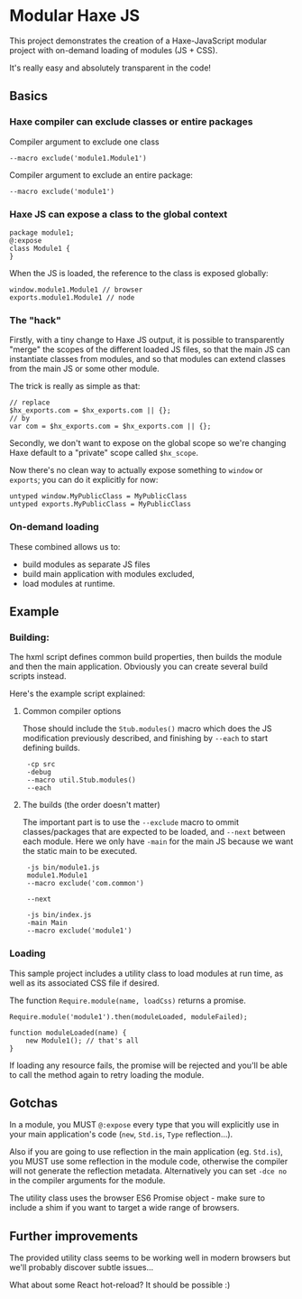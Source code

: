 # Modular Haxe JS

This project demonstrates the creation of a Haxe-JavaScript modular project with on-demand 
loading of modules (JS + CSS).

It's really easy and absolutely transparent in the code!

## Basics

### Haxe compiler can exclude classes or entire packages

Compiler argument to exclude one class

	--macro exclude('module1.Module1')

Compiler argument to exclude an entire package:

	--macro exclude('module1')

### Haxe JS can expose a class to the global context

    package module1;
    @:expose
	class Module1 {
	}

When the JS is loaded, the reference to the class is exposed globally:

	window.module1.Module1 // browser
	exports.module1.Module1 // node

### The "hack"

Firstly, with a tiny change to Haxe JS output, it is possible to transparently "merge" the scopes 
of the different loaded JS files, so that the main JS can instantiate classes from modules, and 
so that modules can extend classes from the main JS or some other module.

The trick is really as simple as that:
	
	// replace
	$hx_exports.com = $hx_exports.com || {};
	// by
	var com = $hx_exports.com = $hx_exports.com || {};

Secondly, we don't want to expose on the global scope so we're changing Haxe default to a
"private" scope called `$hx_scope`. 

Now there's no clean way to actually expose something to `window` or `exports`; you can do it 
explicitly for now: 

    untyped window.MyPublicClass = MyPublicClass
    untyped exports.MyPublicClass = MyPublicClass

### On-demand loading

These combined allows us to:

- build modules as separate JS files
- build main application with modules excluded, 
- load modules at runtime.

## Example

### Building:

The hxml script defines common build properties, then builds the module and then the main application.
Obviously you can create several build scripts instead.

Here's the example script explained:

1. Common compiler options

	Those should include the `Stub.modules()` macro which does the JS modification previously
	described, and finishing by `--each` to start defining builds. 

		-cp src
		-debug
		--macro util.Stub.modules()
		--each

2. The builds (the order doesn't matter)

	The important part is to use the `--exclude` macro to ommit classes/packages that are 
	expected to be loaded, and `--next` between each module. Here we only have `-main` for the 
	main JS because we want the static main to be executed.  

		-js bin/module1.js
		module1.Module1
		--macro exclude('com.common')

		--next
	
		-js bin/index.js
		-main Main
		--macro exclude('module1')

### Loading

This sample project includes a utility class to load modules at run time, as well as its associated 
CSS file if desired.

The function `Require.module(name, loadCss)` returns a promise.

	Require.module('module1').then(moduleLoaded, moduleFailed);

	function moduleLoaded(name) {
		new Module1(); // that's all
    }

If loading any resource fails, the promise will be rejected and you'll be able to call the method
again to retry loading the module.

## Gotchas

In a module, you MUST `@:expose` every type that you will explicitly use in your main
application's code (`new`, `Std.is`, `Type` reflection...).

Also if you are going to use reflection in the main application (eg. `Std.is`), you MUST use some
reflection in the module code, otherwise the compiler will not generate the reflection metadata.
Alternatively you can set `-dce no` in the compiler arguments for the module.

The utility class uses the browser ES6 Promise object - make sure to include a shim if you want to 
target a wide range of browsers.

## Further improvements

The provided utility class seems to be working well in modern browsers but we'll probably discover 
subtle issues...

What about some React hot-reload? It should be possible :)